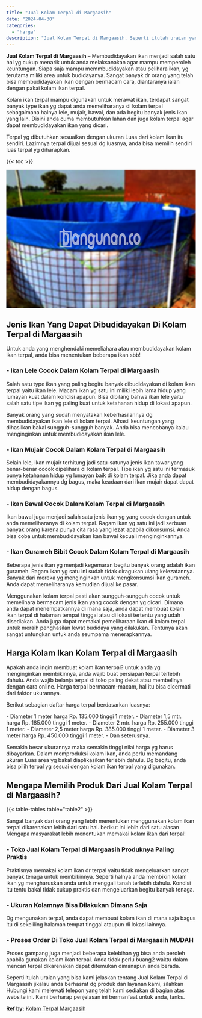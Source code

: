 ```yaml
---
title: "Jual Kolam Terpal di Margaasih"
date: "2024-04-30"
categories: 
  - "harga"
description: "Jual Kolam Terpal di Margaasih. Seperti itulah uraian yang bisa kami jelaskan tentang Jual Kolam Terpal di Margaasih jikalau anda berhasrat dg produk dan lay..."
---
```


**Jual Kolam Terpal di Margaasih** – Membudidayakan ikan menjadi salah satu hal yg cukup menarik untuk anda melaksanakan agar mampu memperoleh keuntungan. Siapa saja mampu memmbudidayakan atau pelihara ikan, yg terutama miliki area untuk budidayanya. Sangat banyak dr orang yang telah bisa membudidayakan ikan dengan bermacam cara, diantaranya ialah dengan pakai kolam ikan terpal.

Kolam ikan terpal mampu digunakan untuk merawat ikan, terdapat sangat banyak type ikan yg dapat anda memeliharanya di kolam terpal sebagaimana halnya lele, mujair, bawal, dan ada begitu banyak jenis ikan yang lain. Disini anda cuma membutuhkan lahan dan juga kolam terpal agar dapat membudidayakan ikan yang dicari.

Terpal yg dibutuhkan sesuaikan dengan ukuran Luas dari kolam ikan itu sendiri. Lazimnya terpal dijual sesuai dg luasnya, anda bisa memilih sendiri luas terpal yg diharapkan.

{{< toc >}}

![Jual Kolam Terpal di Margaasih](/images/jual-kolam-terpal-54.png)

## Jenis Ikan Yang Dapat Dibudidayakan Di Kolam Terpal di Margaasih

Untuk anda yang menghendaki memeliahara atau membudidayakan kolam ikan terpal, anda bisa menentukan beberapa ikan sbb!

### \- Ikan Lele Cocok Dalam Kolam Terpal di Margaasih

Salah satu type ikan yang paling begitu banyak dibudidayakan di kolam ikan terpal yaitu ikan lele. Macam ikan yg satu ini miliki lebih lama hidup yang lumayan kuat dalam kondisi apapun. Bisa dibilang bahwa ikan lele yaitu salah satu tipe ikan yg paling kuat untuk ketahanan hidup di lokasi apapun.

Banyak orang yang sudah menyatakan keberhasilannya dg membudidayakan ikan lele di kolam terpal. Alhasil keuntungan yang dihasilkan bakal sungguh-sungguh banyak. Anda bisa mencobanya kalau menginginkan untuk membudidayakan ikan lele.

### \- Ikan Mujair Cocok Dalam Kolam Terpal di Margaasih

Selain lele, ikan mujair terhitung jadi satu-satunya jenis ikan tawar yang benar-benar cocok dipelihara di kolam terpal. Tipe ikan yg satu ini termasuk punya ketahanan hidup yg lumayan baik di kolam terpal. Jika anda dapat membudidayakannya dg bagus, maka keadaan dari ikan mujair dapat dapat hidup dengan bagus.

### \- Ikan Bawal Cocok Dalam Kolam Terpal di Margaasih

Ikan bawal juga menjadi salah satu jenis ikan yg yang cocok dengan untuk anda memeliharanya di kolam terpal. Ragam ikan yg satu ini jadi serbuan banyak orang karena punya cita rasa yang lezat apabila dikonsumsi. Anda bisa coba untuk membudidayakan kan bawal kecuali menginginkannya.

### \- Ikan Gurameh Bibit Cocok Dalam Kolam Terpal di Margaasih

Beberapa jenis ikan yg menjadi kegemaran begitu banyak orang adalah ikan gurameh. Ragam ikan yg satu ini sudah tidak diragukan ulang kelezatannya. Banyak dari mereka yg menginginkan untuk mengkonsumsi ikan gurameh. Anda dapat memeliharanya kemudian dijual ke pasar.

Menggunakan kolam terpal pasti akan sungguh-sungguh cocok untuk memelihara bermacam jenis ikan yang cocok dengan yg dicari. Dimana anda dapat menempatkannya di mana saja, anda dapat membuat kolam ikan terpal di halaman tempat tinggal atau di lokasi tertentu yang udah disediakan. Anda juga dapat memakai pemeliharaan ikan di kolam terpal untuk meraih penghasilan lewat budidaya yang dilakukan. Tentunya akan sangat untungkan untuk anda seumpama menerapkannya.

## Harga Kolam Ikan Kolam Terpal di Margaasih

Apakah anda ingin membuat kolam ikan terpal? untuk anda yg menginginkan membikinnya, anda wajib buat persiapan terpal terlebih dahulu. Anda wajib belanja terpal di toko paling dekat atau membelinya dengan cara online. Harga terpal bermacam-macam, hal itu bisa dicermati dari faktor ukurannya.

Berikut sebagian daftar harga terpal berdasarkan luasnya:

\- Diameter 1 meter harga Rp. 135.000 tinggi 1 meter. - Diameter 1,5 mtr. harga Rp. 185.000 tinggi 1 meter. - Diameter 2 mtr. harga Rp. 255.000 tinggi 1 meter. - Diameter 2,5 meter harga Rp. 385.000 tinggi 1 meter. - Diameter 3 meter harga Rp. 450.000 tinggi 1 meter. - Dan seterusnya.

Semakin besar ukurannya maka semakin tinggi nilai harga yg harus dibayarkan. Dalam memproduksi kolam ikan, anda perlu memandang ukuran Luas area yg bakal diaplikasikan terlebih dahulu. Dg begitu, anda bisa pilih terpal yg sesuai dengan kolam ikan terpal yang digunakan.

## Mengapa Memilih Produk Dari Jual Kolam Terpal di Margaasih?

{{< table-tables table="table2" >}}

Sangat banyak dari orang yang lebih menentukan menggunakan kolam ikan terpal dikarenakan lebih dari satu hal. berikut ini lebih dari satu alasan Mengapa masyarakat lebih menentukan memakai kolam ikan dari terpal!

### \- Toko Jual Kolam Terpal di Margaasih Produknya Paling Praktis

Praktisnya memakai kolam ikan dr terpal yaitu tidak mengeluarkan sangat banyak tenaga untuk membikinnya. Seperti halnya anda membikin kolam ikan yg mengharuskan anda untuk menggali tanah terlebih dahulu. Kondisi itu tentu bakal tidak cukup praktis dan mengeluarkan begitu banyak tenaga.

### \- Ukuran Kolamnya Bisa Dilakukan Dimana Saja

Dg mengunakan terpal, anda dapat membuat kolam ikan di mana saja bagus itu di sekeliling halaman tempat tinggal ataupun di lokasi lainnya.

### \- Proses Order Di Toko Jual Kolam Terpal di Margaasih MUDAH

Proses gampang juga menjadi beberapa kelebihan yg bisa anda peroleh apabila gunakan kolam ikan terpal. Anda tidak perlu buang2 waktu dalam mencari terpal dikarenakan dapat ditemukan dimanapun anda berada.

Seperti itulah uraian yang bisa kami jelaskan tentang Jual Kolam Terpal di Margaasih jikalau anda berhasrat dg produk dan layanan kami, silahkan Hubungi kami melewati telepon yang telah kami sediakan di bagian atas website ini. Kami berharap penjelasan ini bermanfaat untuk anda, tanks.

**Ref by:** [Kolam Terpal Margaasih](https://id.wikipedia.org/wiki/Kolam)
